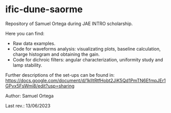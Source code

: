 # ific-dune-saorme
Repository of Samuel Ortega during JAE INTRO scholarship.

Here you can find:
 - Raw data examples.
 - Code for waveforms analysis: visualizating plots, baseline calculation, charge histogram and obtaining the gain.
 - Code for dichroic filters: angular characterization, uniformity study and lamp stability.

 Further descriptions of the set-ups can be found in: https://docs.google.com/document/d/1klItRtfHobt2JiK5Qd1PmTN6EfmpJEr1GPvx5FsWmi8/edit?usp=sharing

Author: Samuel Ortega

Last rev.: 13/06/2023
